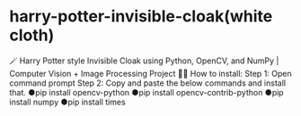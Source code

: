 # harry-potter-invisible-cloak(white cloth)
🪄 Harry Potter style Invisible Cloak using Python, OpenCV, and NumPy | Computer Vision + Image Processing Project 🎥✨
How to install:
Step 1: Open command prompt 
Step 2: Copy and paste the below commands and install that.
●pip install opencv-python
●pip install opencv-contrib-python
●pip install numpy
●pip install times
